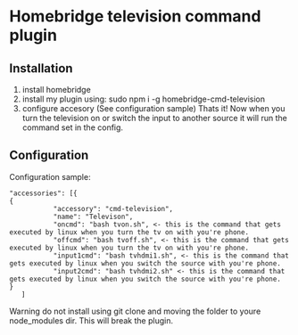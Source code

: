 # Homebridge television command plugin

## Installation

1. install homebridge
2. install my plugin using: sudo npm i -g homebridge-cmd-television
3. configure accesory (See configuration sample)
Thats it! Now when you turn the television on or switch the input to another source it will run the command set in the config.

## Configuration

Configuration sample:

 ```
"accessories": [{
{
   			"accessory": "cmd-television",
   			"name": "Televison",
   			"oncmd": "bash tvon.sh", <- this is the command that gets executed by linux when you turn the tv on with you're phone.
   			"offcmd": "bash tvoff.sh", <- this is the command that gets executed by linux when you turn the tv on with you're phone.
   			"input1cmd": "bash tvhdmi1.sh", <- this is the command that gets executed by linux when you switch the source with you're phone.
   			"input2cmd": "bash tvhdmi2.sh" <- this is the command that gets executed by linux when you switch the source with you're phone.
}
    ]
```

Warning do not install using git clone and moving the folder to youre node_modules dir. This will break the plugin.
